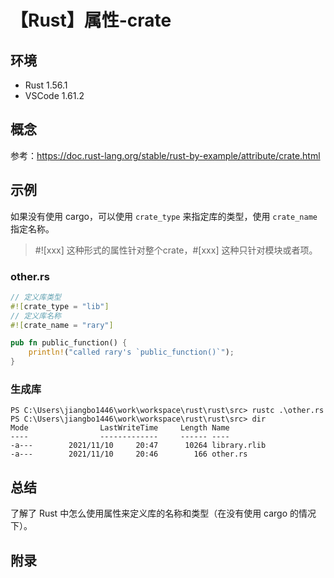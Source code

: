 # 【Rust】属性-crate

## 环境

- Rust 1.56.1
- VSCode 1.61.2

## 概念

参考：<https://doc.rust-lang.org/stable/rust-by-example/attribute/crate.html>  

## 示例

如果没有使用 cargo，可以使用 `crate_type` 来指定库的类型，使用 `crate_name` 指定名称。
> #![xxx] 这种形式的属性针对整个crate，#[xxx] 这种只针对模块或者项。

### other.rs

```rust
// 定义库类型
#![crate_type = "lib"]
// 定义库名称
#![crate_name = "rary"]

pub fn public_function() {
    println!("called rary's `public_function()`");
}
```

### 生成库

```text
PS C:\Users\jiangbo1446\work\workspace\rust\rust\src> rustc .\other.rs
PS C:\Users\jiangbo1446\work\workspace\rust\rust\src> dir
Mode                LastWriteTime     Length Name
----                -------------     ------ ----
-a---        2021/11/10     20:47      10264 library.rlib
-a---        2021/11/10     20:46        166 other.rs
```

## 总结

了解了 Rust 中怎么使用属性来定义库的名称和类型（在没有使用 cargo 的情况下）。

## 附录
